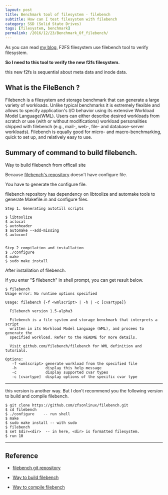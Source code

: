 ```yaml
---
layout: post
title: Benchmark tool of filesystem - filebench
subtitle: How can I test filesystem with filebench
category: SSD (Solid State Drives)
tags: [filesystem, benchmark]
permalink: /2016/12/23/Benchmark_Of_filebench/
---
```


 As you can read [my blog](/2016/12/12/How_To_Check_Performance_Of_F2FS/), F2FS filesystem use filebench tool to verify filesystem.
 
 **So I need to this tool to verify the new f2fs filesystem.**
 
 this new f2fs is sequential about meta data and inode data. 
 
## What is the FileBench ?

 Filebench is a filesystem and storage benchmark that can generate a large variety of workloads. Unlike typical benchmarks it is extremely flexible and allows to specify application's I/O behavior using its extensive Workload Model Language(WML). Users can either describe desired workloads from scratch or use (with or without modifications) workload personalities shipped with filebench (e.g., mail-, web-, file- and database-server workloads). Filebench is equally good for micro- and macro-benchmarking, quick to set up, and relatively easy to use. 
 
## Summary of command to build filebench.
 
 Way to build filebench from officail site
 
 Because [filebench's repository](https://github.com/filebench/filebench) doesn't have configure file. 
 
 You have to generate the configure file. 
 
 filebench repository has dependency on libtoolize and automake tools to generate Makefile.in and configure files. 
 
```
Step 1. Generating autotill scripts

$ libtoolize
$ aclocal
$ autoheader
$ automake --add-missing
$ autoconf


Step 2 compilation and installation
$ ./configure
$ make
$ sudo make install
```
 
 After installation of filebench. 
 
 If you enter "$ filebench" in shell prompt, you can get result below.

```
$ filebench
Usage error: No runtime options specified

Usage: filebench {-f <wmlscript> | -h | -c [cvartype]}

  Filebench version 1.5-alpha3

  Filebench is a file system and storage benchmark that interprets a script
  written in its Workload Model Language (WML), and procees to generate the
  specified workload. Refer to the README for more details.

  Visit github.com/filebench/filebench for WML definition and tutorials.

Options:
   -f <wmlscript> generate workload from the specified file
   -h             display this help message
   -c             display supported cvar types
   -c [cvartype]  display options of the specific cvar type
```
---

this version is another way. But I don't recommend you the following version to build and compile filebench. 

```shell 
$ git clone https://github.com/zfsonlinux/filebench.git
$ cd filebench
$ ./configure    -- run shell
$ make
$ sudo make install -- with sudo
$ filebench
$ set $dir=<dir>  -- in here, <dir> is formatted filesystem.
$ run 10
```
--- 
 
 ## Reference
 
  - [filebench git repository](https://github.com/filebench/filebench)
 
  - [Way to build filebench](https://github.com/filebench/filebench/wiki)
 
  - [Way to compile filebench](https://github.com/zfsonlinux/filebench)
